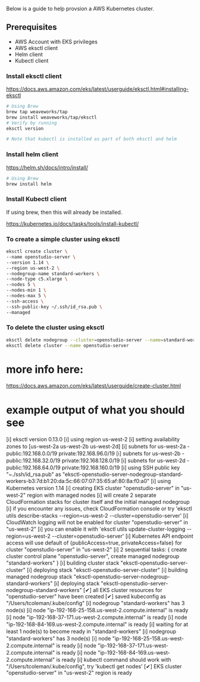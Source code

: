 
Below is a guide to help provsion a AWS Kubernetes cluster. 

## Prerequisites

- AWS Account with EKS privileges
- AWS eksctl client 
- Helm client
- Kubectl client

### Install eksctl client
https://docs.aws.amazon.com/eks/latest/userguide/eksctl.html#installing-eksctl

```bash
# Using Brew
brew tap weaveworks/tap
brew install weaveworks/tap/eksctl
# Verify by running
eksctl version

# Note that kubectl is installed as part of both eksctl and helm
```

### Install helm client
https://helm.sh/docs/intro/install/

```bash
# Using Brew
brew install helm
```

### Install Kubectl client

If using brew, then this will already be installed.

https://kubernetes.io/docs/tasks/tools/install-kubectl/

### To create a simple cluster using eksctl

```bash
eksctl create cluster \
--name openstudio-server \
--version 1.14 \
--region us-west-2 \
--nodegroup-name standard-workers \
--node-type c5.xlarge \
--nodes 5 \
--nodes-min 1 \
--nodes-max 5 \
--ssh-access \
--ssh-public-key ~/.ssh/id_rsa.pub \
--managed
```

### To delete the cluster using eksctl

```bash
eksctl delete nodegroup --cluster=openstudio-server --name=standard-workers
eksctl delete cluster --name openstudio-server
```

# more info here: 
https://docs.aws.amazon.com/eks/latest/userguide/create-cluster.html


# example output of what you should see

[ℹ]  eksctl version 0.13.0
[ℹ]  using region us-west-2
[ℹ]  setting availability zones to [us-west-2a us-west-2b us-west-2d]
[ℹ]  subnets for us-west-2a - public:192.168.0.0/19 private:192.168.96.0/19
[ℹ]  subnets for us-west-2b - public:192.168.32.0/19 private:192.168.128.0/19
[ℹ]  subnets for us-west-2d - public:192.168.64.0/19 private:192.168.160.0/19
[ℹ]  using SSH public key "~./ssh/id_rsa.pub" as "eksctl-openstudio-server-nodegroup-standard-workers-b3:7d:b1:20:da:5c:66:07:07:35:65:af:80:8a:f0:a0"
[ℹ]  using Kubernetes version 1.14
[ℹ]  creating EKS cluster "openstudio-server" in "us-west-2" region with managed nodes
[ℹ]  will create 2 separate CloudFormation stacks for cluster itself and the initial managed nodegroup
[ℹ]  if you encounter any issues, check CloudFormation console or try 'eksctl utils describe-stacks --region=us-west-2 --cluster=openstudio-server'
[ℹ]  CloudWatch logging will not be enabled for cluster "openstudio-server" in "us-west-2"
[ℹ]  you can enable it with 'eksctl utils update-cluster-logging --region=us-west-2 --cluster=openstudio-server'
[ℹ]  Kubernetes API endpoint access will use default of {publicAccess=true, privateAccess=false} for cluster "openstudio-server" in "us-west-2"
[ℹ]  2 sequential tasks: { create cluster control plane "openstudio-server", create managed nodegroup "standard-workers" }
[ℹ]  building cluster stack "eksctl-openstudio-server-cluster"
[ℹ]  deploying stack "eksctl-openstudio-server-cluster"
[ℹ]  building managed nodegroup stack "eksctl-openstudio-server-nodegroup-standard-workers"
[ℹ]  deploying stack "eksctl-openstudio-server-nodegroup-standard-workers"
[✔]  all EKS cluster resources for "openstudio-server" have been created
[✔]  saved kubeconfig as "/Users/tcoleman/.kube/config"
[ℹ]  nodegroup "standard-workers" has 3 node(s)
[ℹ]  node "ip-192-168-25-158.us-west-2.compute.internal" is ready
[ℹ]  node "ip-192-168-37-171.us-west-2.compute.internal" is ready
[ℹ]  node "ip-192-168-84-169.us-west-2.compute.internal" is ready
[ℹ]  waiting for at least 1 node(s) to become ready in "standard-workers"
[ℹ]  nodegroup "standard-workers" has 3 node(s)
[ℹ]  node "ip-192-168-25-158.us-west-2.compute.internal" is ready
[ℹ]  node "ip-192-168-37-171.us-west-2.compute.internal" is ready
[ℹ]  node "ip-192-168-84-169.us-west-2.compute.internal" is ready
[ℹ]  kubectl command should work with "/Users/tcoleman/.kube/config", try 'kubectl get nodes'
[✔]  EKS cluster "openstudio-server" in "us-west-2" region is ready


